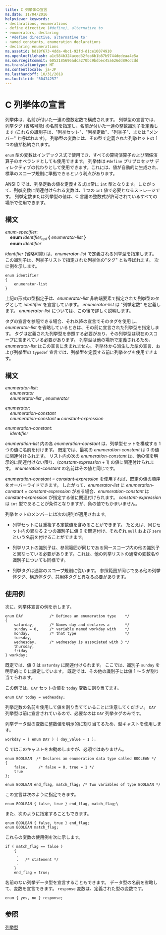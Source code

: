 ```yaml
---
title: C 列挙体の宣言
ms.date: 11/04/2016
helpviewer_keywords:
- declarations, enumerations
- define directive (#define), alternative to
- enumerators, declaring
- '#define directive, alternative to'
- named constants, enumeration declarations
- declaring enumerations
ms.assetid: bd18f673-4dda-4bc1-92fd-d1ce10074910
ms.openlocfilehash: a1c584b324aced32fea6b1b87b9744dedeaa4e5a
ms.sourcegitcommit: 6052185696adca270bc9bdbec45a626dd89cdcdd
ms.translationtype: HT
ms.contentlocale: ja-JP
ms.lasthandoff: 10/31/2018
ms.locfileid: "50474257"
---
```

# <a name="c-enumeration-declarations"></a>C 列挙体の宣言

列挙体は、名前が付いた一連の整数定数で構成されます。 列挙型の宣言では、列挙タグ (省略可能) の名前を指定し、名前が付いた一連の整数識別子を定義します (これらの識別子は、"列挙セット"、"列挙定数"、"列挙子"、または "メンバー" と呼ばれます)。 列挙型の変数には、その型で定義された列挙セットの 1 つの値が格納されます。

`enum` 型の変数はインデックス式で使用でき、すべての算術演算子および関係演算子のオペランドとしても使用できます。 列挙体は `#define` プリプロセッサ ディレクティブの代わりとして使用できます。これには、値が自動的に生成され、標準のスコープ規則に準拠できるという利点があります。

ANSI C では、列挙定数の値を定義する式は常に `int` 型となります。したがって、列挙変数に関連付けられる変数は、1 つの `int` 値で必要となるストレージです。 列挙定数または列挙型の値は、C 言語の整数式が許可されているすべての場所で使用できます。

## <a name="syntax"></a>構文

*enum-specifier*:<br/>
&nbsp;&nbsp;&nbsp;&nbsp;**enum** *identifier*<sub>opt</sub> **{** *enumerator-list* **}**<br/>
&nbsp;&nbsp;&nbsp;&nbsp;**enum** *identifier*

*identifier* (省略可能) は、*enumerator-list* で定義される列挙型を指定します。 この識別子は、列挙子リストで指定された列挙体の"タグ" とも呼ばれます。 次に例を示します。

```
enum identifier
{
    enumerator-list
}
```

上記の形式の型指定子は、*enumerator-list* 非終端要素で指定された列挙型のタグとして *identifier* を宣言しています。 *enumerator-list* は "列挙定数" を定義します。 *enumerator-list* については、この後で詳しく説明します。

タグの宣言を参照できる場合、それ以降の宣言でそのタグを使用し、*enumerator-list* を省略しているときは、その前に宣言された列挙型を指定します。 タグは定義された列挙型を参照する必要があり、その列挙型は現在のスコープに含まれている必要があります。 列挙型は他の場所で定義されるため、*enumerator-list* はこの宣言に含まれません。 列挙体から派生した型の宣言、および列挙型の `typedef` 宣言では、列挙型を定義する前に列挙タグを使用できます。

## <a name="syntax"></a>構文

*enumerator-list*:<br/>
&nbsp;&nbsp;&nbsp;&nbsp;*enumerator*<br/>
&nbsp;&nbsp;&nbsp;&nbsp;*enumerator-list* **,** *enumerator*

*enumerator*:<br/>
&nbsp;&nbsp;&nbsp;&nbsp;*enumeration-constant*<br/>
&nbsp;&nbsp;&nbsp;&nbsp;*enumeration-constant* **=** *constant-expression*

*enumeration-constant*:<br/>
&nbsp;&nbsp;&nbsp;&nbsp;*identifier*

*enumeration-list* 内の各 *enumeration-constant* は、列挙型セットを構成する 1 つの値に名前を付けます。 既定では、最初の *enumeration-constant* は 0 の値に関連付けられます。 リスト内の次の *enumeration-constant* は、他の値を明示的に関連付けない限り、(*constant-expression* + 1) の値に関連付けられます。 *enumeration-constant* の名前はその値と同じです。

*enumeration-constant = constant-expression* を使用すれば、既定の値の順序をオーバーライドできます。 したがって、*enumerator-list* に *enumeration-constant = constant-expression* がある場合、*enumeration-constant* は *constant-expression* が指定する値に関連付けられます。 *constant-expression* は `int` 型であることが条件となりますが、負の値でもかまいません。

列挙セットのメンバーには次の規則が適用されます。

- 列挙セットには重複する定数値を含めることができます。 たとえば、同じセット内の異なる 2 つの識別子に値 0 を関連付け、それぞれ `null` および `zero` という名前を付けることができます。

- 列挙リストの識別子は、参照範囲が同じである同一スコープ内の他の識別子と異なっている必要があります。これは、他の列挙リストの通常の変数名や識別子についても同様です。

- 列挙タグは通常のスコープ規則に従います。 参照範囲が同じである他の列挙体タグ、構造体タグ、共用体タグと異なる必要があります。

## <a name="examples"></a>使用例

次に、列挙体宣言の例を示します。

```
enum DAY            /* Defines an enumeration type    */
{
    saturday,       /* Names day and declares a       */
    sunday = 0,     /* variable named workday with    */
    monday,         /* that type                      */
    tuesday,
    wednesday,      /* wednesday is associated with 3 */
    thursday,
    friday
} workday;
```

既定では、値 0 は `saturday` に関連付けられます。 ここでは、識別子 `sunday` を明示的に 0 に設定しています。 既定では、その他の識別子には値 1 ～ 5 が割り当てられます。

この例では、`DAY` セットの値を `today` 変数に割り当てます。

```
enum DAY today = wednesday;
```

列挙定数の名前を使用して値を割り当てていることに注意してください。 `DAY` 列挙型は前に宣言されているので、必要なのは `DAY` 列挙タグのみです。

列挙データ型の変数に整数値を明示的に割り当てるため、型キャストを使用します。

```
workday = ( enum DAY ) ( day_value - 1 );
```

C ではこのキャストをお勧めしますが、必須ではありません。

```
enum BOOLEAN  /* Declares an enumeration data type called BOOLEAN */
{
    false,     /* false = 0, true = 1 */
    true
};

enum BOOLEAN end_flag, match_flag; /* Two variables of type BOOLEAN */
```

この宣言は次のように指定できます。

```
enum BOOLEAN { false, true } end_flag, match_flag;\
```

また、次のように指定することもできます。

```
enum BOOLEAN { false, true } end_flag;
enum BOOLEAN match_flag;
```

これらの変数の使用例を次に示します。

```
if ( match_flag == false )
    {
     .
     .   /* statement */
     .
    }
    end_flag = true;
```

名前のない列挙データ型を宣言することもできます。 データ型の名前を省略して、変数を宣言できます。 `response` 変数は、定義された型の変数です。

```
enum { yes, no } response;
```

## <a name="see-also"></a>参照

[列挙型](../cpp/enumerations-cpp.md)